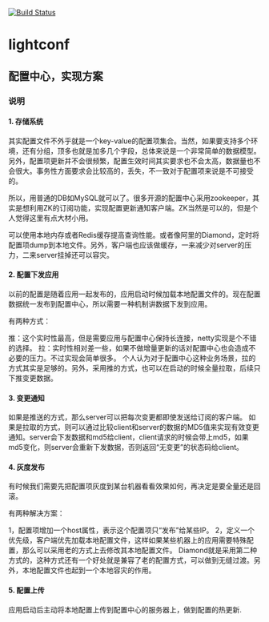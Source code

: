 [![Build Status](https://travis-ci.org/haifeiWu/lightconf.svg?branch=master)](https://travis-ci.org/haifeiWu/lightconf)

# lightconf
## 配置中心，实现方案

### 说明

#### 1. 存储系统

其实配置文件不外乎就是一个key-value的配置项集合。当然，如果要支持多个环境，还有分组，顶多也就是加多几个字段，总体来说是一个非常简单的数据模型。另外，配置项更新并不会很频繁，配置生效时间其实要求也不会太高，数据量也不会很大。事务性方面要求会比较高的，丢失，不一致对于配置项来说是不可接受的。

所以，用普通的DB如MySQL就可以了。很多开源的配置中心采用zookeeper，其实是想利用ZK的订阅功能，实现配置更新通知客户端。ZK当然是可以的，但是个人觉得这里有点大材小用。

可以使用本地内存或者Redis缓存提高查询性能。或者像阿里的Diamond，定时将配置项dump到本地文件。另外，客户端也应该做缓存，一来减少对server的压力，二来server挂掉还可以容灾。

#### 2. 配置下发应用

以前的配置是随着应用一起发布的，应用启动时候加载本地配置文件的。现在配置数据统一发布到配置中心，所以需要一种机制讲数据下发到应用。

有两种方式：

推：这个实时性最高，但是需要应用与配置中心保持长连接，netty实现是个不错的选择。
拉：实时性相对差一些，如果不做增量更新的话对配置中心也会造成不必要的压力。不过实现会简单很多。
个人认为对于配置中心这种业务场景，拉的方式其实是足够的。另外，采用推的方式，也可以在启动的时候全量拉取，后续只下推变更数据。

#### 3. 变更通知

如果是推送的方式，那么server可以把每次变更都即使发送给订阅的客户端。 如果是拉取的方式，则可以通过比较client和server的数据的MD5值来实现有效变更通知。server会下发数据和md5给client，client请求的时候会带上md5，如果md5变化，则server会重新下发数据，否则返回“无变更”的状态码给client。

#### 4. 灰度发布

有时候我们需要先把配置项灰度到某台机器看看效果如何，再决定是要全量还是回滚。

有两种解决方案：

1，配置项增加一个host属性，表示这个配置项只“发布”给某些IP。
2，定义一个优先级，客户端优先加载本地配置文件，这样如果某些机器上的应用需要特殊配置，那么可以采用老的方式上去修改其本地配置文件。
Diamond就是采用第二种方式的，这种方式还有一个好处就是兼容了老的配置方式，可以做到无缝过渡。另外，本地配置文件也起到一个本地容灾的作用。

#### 5. 配置上传

应用启动后主动将本地配置上传到配置中心的服务器上，做到配置的热更新.